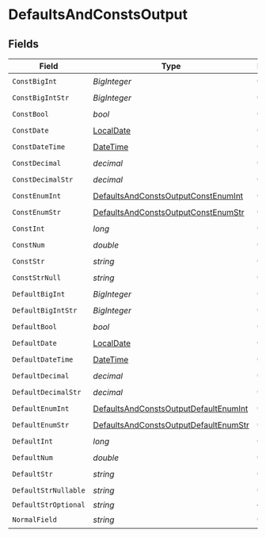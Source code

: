 # DefaultsAndConstsOutput


## Fields

| Field                                                                                                 | Type                                                                                                  | Required                                                                                              | Description                                                                                           |
| ----------------------------------------------------------------------------------------------------- | ----------------------------------------------------------------------------------------------------- | ----------------------------------------------------------------------------------------------------- | ----------------------------------------------------------------------------------------------------- |
| `ConstBigInt`                                                                                         | *BigInteger*                                                                                          | :heavy_check_mark:                                                                                    | N/A                                                                                                   |
| `ConstBigIntStr`                                                                                      | *BigInteger*                                                                                          | :heavy_check_mark:                                                                                    | N/A                                                                                                   |
| `ConstBool`                                                                                           | *bool*                                                                                                | :heavy_check_mark:                                                                                    | N/A                                                                                                   |
| `ConstDate`                                                                                           | [LocalDate](https://nodatime.org/3.1.x/api/NodaTime.LocalDate.html)                                   | :heavy_check_mark:                                                                                    | N/A                                                                                                   |
| `ConstDateTime`                                                                                       | [DateTime](https://learn.microsoft.com/en-us/dotnet/api/system.datetime?view=net-5.0)                 | :heavy_check_mark:                                                                                    | N/A                                                                                                   |
| `ConstDecimal`                                                                                        | *decimal*                                                                                             | :heavy_check_mark:                                                                                    | N/A                                                                                                   |
| `ConstDecimalStr`                                                                                     | *decimal*                                                                                             | :heavy_check_mark:                                                                                    | N/A                                                                                                   |
| `ConstEnumInt`                                                                                        | [DefaultsAndConstsOutputConstEnumInt](../../Models/Shared/DefaultsAndConstsOutputConstEnumInt.md)     | :heavy_check_mark:                                                                                    | N/A                                                                                                   |
| `ConstEnumStr`                                                                                        | [DefaultsAndConstsOutputConstEnumStr](../../Models/Shared/DefaultsAndConstsOutputConstEnumStr.md)     | :heavy_check_mark:                                                                                    | N/A                                                                                                   |
| `ConstInt`                                                                                            | *long*                                                                                                | :heavy_check_mark:                                                                                    | N/A                                                                                                   |
| `ConstNum`                                                                                            | *double*                                                                                              | :heavy_check_mark:                                                                                    | N/A                                                                                                   |
| `ConstStr`                                                                                            | *string*                                                                                              | :heavy_check_mark:                                                                                    | N/A                                                                                                   |
| `ConstStrNull`                                                                                        | *string*                                                                                              | :heavy_check_mark:                                                                                    | N/A                                                                                                   |
| `DefaultBigInt`                                                                                       | *BigInteger*                                                                                          | :heavy_check_mark:                                                                                    | N/A                                                                                                   |
| `DefaultBigIntStr`                                                                                    | *BigInteger*                                                                                          | :heavy_check_mark:                                                                                    | N/A                                                                                                   |
| `DefaultBool`                                                                                         | *bool*                                                                                                | :heavy_check_mark:                                                                                    | N/A                                                                                                   |
| `DefaultDate`                                                                                         | [LocalDate](https://nodatime.org/3.1.x/api/NodaTime.LocalDate.html)                                   | :heavy_check_mark:                                                                                    | N/A                                                                                                   |
| `DefaultDateTime`                                                                                     | [DateTime](https://learn.microsoft.com/en-us/dotnet/api/system.datetime?view=net-5.0)                 | :heavy_check_mark:                                                                                    | N/A                                                                                                   |
| `DefaultDecimal`                                                                                      | *decimal*                                                                                             | :heavy_check_mark:                                                                                    | N/A                                                                                                   |
| `DefaultDecimalStr`                                                                                   | *decimal*                                                                                             | :heavy_check_mark:                                                                                    | N/A                                                                                                   |
| `DefaultEnumInt`                                                                                      | [DefaultsAndConstsOutputDefaultEnumInt](../../Models/Shared/DefaultsAndConstsOutputDefaultEnumInt.md) | :heavy_check_mark:                                                                                    | N/A                                                                                                   |
| `DefaultEnumStr`                                                                                      | [DefaultsAndConstsOutputDefaultEnumStr](../../Models/Shared/DefaultsAndConstsOutputDefaultEnumStr.md) | :heavy_check_mark:                                                                                    | N/A                                                                                                   |
| `DefaultInt`                                                                                          | *long*                                                                                                | :heavy_check_mark:                                                                                    | N/A                                                                                                   |
| `DefaultNum`                                                                                          | *double*                                                                                              | :heavy_check_mark:                                                                                    | N/A                                                                                                   |
| `DefaultStr`                                                                                          | *string*                                                                                              | :heavy_check_mark:                                                                                    | N/A                                                                                                   |
| `DefaultStrNullable`                                                                                  | *string*                                                                                              | :heavy_check_mark:                                                                                    | N/A                                                                                                   |
| `DefaultStrOptional`                                                                                  | *string*                                                                                              | :heavy_minus_sign:                                                                                    | N/A                                                                                                   |
| `NormalField`                                                                                         | *string*                                                                                              | :heavy_check_mark:                                                                                    | N/A                                                                                                   |